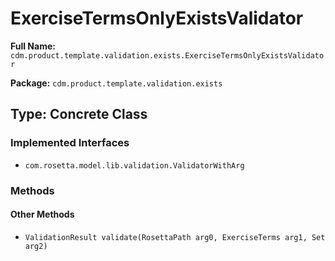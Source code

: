 # ExerciseTermsOnlyExistsValidator

**Full Name:** `cdm.product.template.validation.exists.ExerciseTermsOnlyExistsValidator`

**Package:** `cdm.product.template.validation.exists`

## Type: Concrete Class

### Implemented Interfaces

- `com.rosetta.model.lib.validation.ValidatorWithArg`

### Methods

#### Other Methods

- `ValidationResult validate(RosettaPath arg0, ExerciseTerms arg1, Set arg2)`


